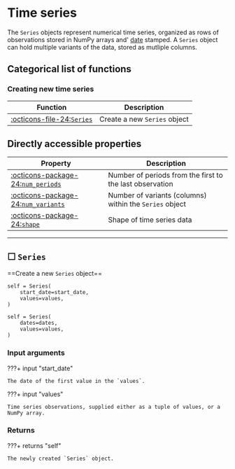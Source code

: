 
Time series
============

The `Series` objects represent numerical time series, organized as rows of
observations stored in NumPy arrays and'
[date](dates.md)
stamped. A `Series` object can hold multiple
variants of the data, stored as mutliple columns.
    


Categorical list of functions
-------------------------------

### Creating new time series ###

Function | Description
----------|------------
[:octicons-file-24:`Series`](#series) | Create a new `Series` object





Directly accessible properties
------------------------------

Property | Description
----------|------------
[:octicons-package-24:`num_periods`](#num_periods) | Number of periods from the first to the last observation
[:octicons-package-24:`num_variants`](#num_variants) | Number of variants (columns) within the `Series` object
[:octicons-package-24:`shape`](#shape) | Shape of time series data




---

&#9744;&nbsp;`Series`
----------------------------------


==Create a new `Series` object==

```
self = Series(
    start_date=start_date,
    values=values,
)
```

```
self = Series(
    dates=dates,
    values=values,
)
```

### Input arguments ###


???+ input "start_date"

    The date of the first value in the `values`.

???+ input "values"

    Time series observations, supplied either as a tuple of values, or a
    NumPy array.

### Returns ###

???+ returns "self"

    The newly created `Series` object.
        